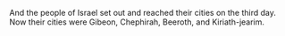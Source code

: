 And the people of Israel set out and reached their cities on the third day. Now their cities were Gibeon, Chephirah, Beeroth, and Kiriath-jearim.
